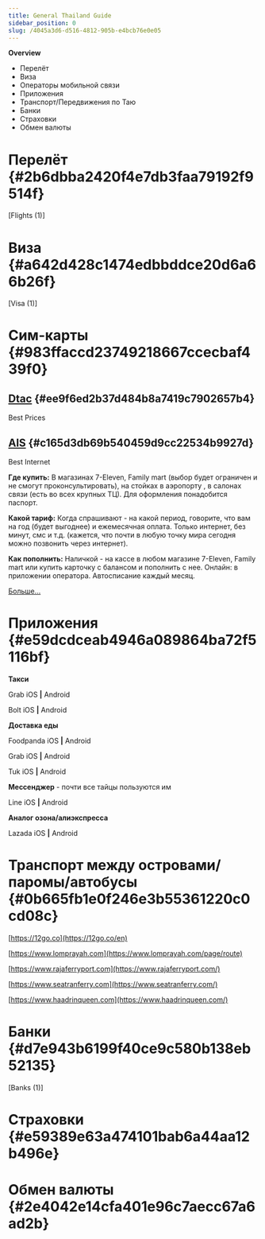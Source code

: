 ```yaml
---
title: General Thailand Guide
sidebar_position: 0
slug: /4045a3d6-d516-4812-905b-e4bcb76e0e05
---
```




**Overview**

- Перелёт
- Виза
- Операторы мобильной связи
- Приложения
- Транспорт/Передвижения по Таю
- Банки
- Страховки
- Обмен валюты

# Перелёт {#2b6dbba2420f4e7db3faa79192f9514f}


[Flights (1)]


# Виза {#a642d428c1474edbbddce20d6a66b26f}


[Visa (1)]


# Сим-карты {#983ffaccd23749218667ccecbaf439f0}


## [Dtac](https://www.dtac.co.th/en) {#ee9f6ed2b37d484b8a7419c7902657b4}


Best Prices


## [AIS](https://www.ais.th/en/) {#c165d3db69b540459d9cc22534b9927d}


Best Internet


**Где купить:** В магазинах 7-Eleven, Family mart (выбор будет ограничен и не смогут проконсультировать), на стойках в аэропорту , в салонах связи (есть во всех крупных ТЦ). Для оформления понадобится паспорт.


**Какой тариф:** Когда спрашивают - на какой период, говорите, что вам на год (будет выгоднее) и ежемесячная оплата. Только интернет, без минут, смс и т.д. (кажется, что почти в любую точку мира сегодня можно позвонить через интернет).


**Как пополнить:** Наличкой - на кассе в любом магазине 7-Eleven, Family mart или купить карточку с балансом и пополнить с нее. Онлайн: в приложении оператора. Автосписание каждый месяц.


[Больше…](https://life-trip.ru/mobilnyj-internet-v-tajlande-i-svyaz/)


# Приложения {#e59dcdceab4946a089864ba72f5116bf}


**Такси**


Grab iOS **|** Android


Bolt iOS **|** Android


**Доставка еды**


Foodpanda iOS **|** Android


Grab iOS **|** Android


Tuk iOS **|** Android


**Мессенджер** - почти все тайцы пользуются им


Line iOS **|** Android


**Аналог озона/алиэкспресса**


Lazada iOS **|** Android


# Транспорт между островами/паромы/автобусы {#0b665fb1e0f246e3b55361220c0cd08c}


[https://12go.co](https://12go.co/en)


[https://www.lomprayah.com](https://www.lomprayah.com/page/route)


[https://www.rajaferryport.com](https://www.rajaferryport.com/)


[https://www.seatranferry.com](https://www.seatranferry.com/)


[https://www.haadrinqueen.com](https://www.haadrinqueen.com/)


# Банки {#d7e943b6199f40ce9c580b138eb52135}


[Banks (1)]


# Страховки {#e59389e63a474101bab6a44aa12b496e}


# Обмен валюты {#2e4042e14cfa401e96c7aecc67a6ad2b}

